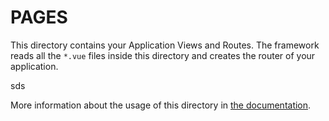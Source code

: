 # PAGES

This directory contains your Application Views and Routes.
The framework reads all the `*.vue` files inside this directory and creates the router of your application.

sds

More information about the usage of this directory in [the documentation](https://nuxtjs.org/guide/routing).



